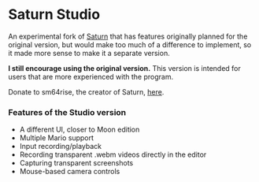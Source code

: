 # Saturn Studio

An experimental fork of [Saturn](https://github.com/Llennpie/Saturn) that has features originally planned for the original version,
but would make too much of a difference to implement, so it made more sense to make it a separate version.

**I still encourage using the original version.** This version is intended for users that are more experienced with the program.

Donate to sm64rise, the creator of Saturn, [here](https://ko-fi.com/J3J05B5WR).

### Features of the Studio version

- A different UI, closer to Moon edition
- Multiple Mario support
- Input recording/playback
- Recording transparent .webm videos directly in the editor
- Capturing transparent screenshots
- Mouse-based camera controls